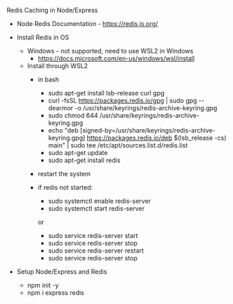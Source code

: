 Redis Caching in Node/Express

- Node Redis Documentation - https://redis.js.org/

- Install Redis in OS
    - Windows - not supported, need to use WSL2 in Windows
	    - https://docs.microsoft.com/en-us/windows/wsl/install
    - Install through WSL2
        - in bash
            - sudo apt-get install lsb-release curl gpg
            - curl -fsSL https://packages.redis.io/gpg | sudo gpg --dearmor -o /usr/share/keyrings/redis-archive-keyring.gpg
            - sudo chmod 644 /usr/share/keyrings/redis-archive-keyring.gpg
            - echo "deb [signed-by=/usr/share/keyrings/redis-archive-keyring.gpg] https://packages.redis.io/deb $(lsb_release -cs) main" | sudo tee /etc/apt/sources.list.d/redis.list
            - sudo apt-get update
            - sudo apt-get install redis
        - restart the system
        - if redis not started:
            - sudo systemctl enable redis-server
            - sudo systemctl start redis-server

            or

            - sudo service redis-server start
            - sudo service redis-server stop
            - sudo service redis-server restart
            - sudo service redis-server stop

- Setup Node/Express and Redis
    - npm init -y
    - npm i express redis